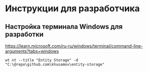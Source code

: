 Инструкции для разработчика
===========================

Настройка терминала Windows для разработки
------------------------------------------

https://learn.microsoft.com/ru-ru/windows/terminal/command-line-arguments?tabs=windows

```
wt nt --title "Entity Storage" -d "C:\@repo\github.com\khusamov\entity-storage"
```

